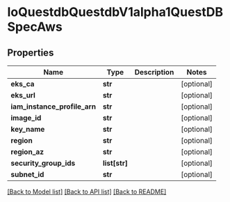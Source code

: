 # IoQuestdbQuestdbV1alpha1QuestDBSpecAws

## Properties
Name | Type | Description | Notes
------------ | ------------- | ------------- | -------------
**eks_ca** | **str** |  | [optional] 
**eks_url** | **str** |  | [optional] 
**iam_instance_profile_arn** | **str** |  | [optional] 
**image_id** | **str** |  | [optional] 
**key_name** | **str** |  | [optional] 
**region** | **str** |  | [optional] 
**region_az** | **str** |  | [optional] 
**security_group_ids** | **list[str]** |  | [optional] 
**subnet_id** | **str** |  | [optional] 

[[Back to Model list]](../README.md#documentation-for-models) [[Back to API list]](../README.md#documentation-for-api-endpoints) [[Back to README]](../README.md)


